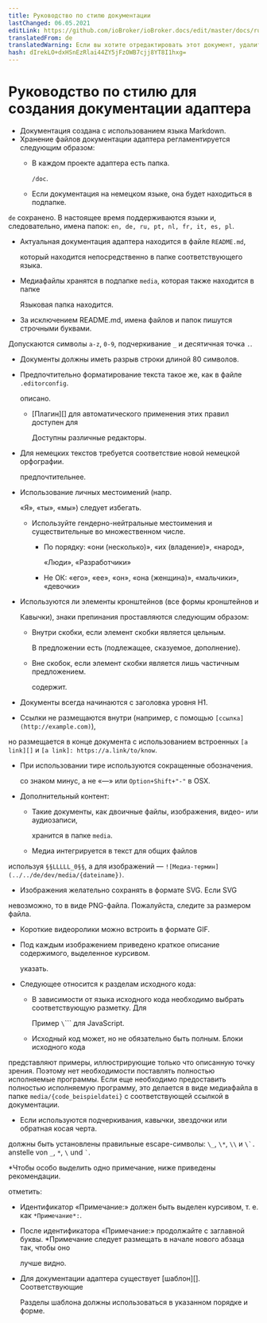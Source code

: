 ```yaml
---
title: Руководство по стилю документации
lastChanged: 06.05.2021
editLink: https://github.com/ioBroker/ioBroker.docs/edit/master/docs/ru/dev/adapterdocstyleguide.md
translatedFrom: de
translatedWarning: Если вы хотите отредактировать этот документ, удалите поле «translationFrom», в противном случае этот документ будет снова автоматически переведен
hash: dIrekLO+dxHSnEzRlai44ZY5jFzOWB7cjj8YT8I1hxg=
---
```

# Руководство по стилю для создания документации адаптера
* Документация создана с использованием языка Markdown.
* Хранение файлов документации адаптера регламентируется следующим образом:
  * В каждом проекте адаптера есть папка.

    `/doc`.

  * Если документация на немецком языке, она будет находиться в подпапке.

`de` сохранено. В настоящее время поддерживаются языки и, следовательно, имена папок: `en, de, ru, pt, nl, fr, it, es, pl`.

  * Актуальная документация адаптера находится в файле `README.md`,

    который находится непосредственно в папке соответствующего языка.

  * Медиафайлы хранятся в подпапке `media`, которая также находится в папке

    Языковая папка находится.

  * За исключением README.md, имена файлов и папок пишутся строчными буквами.

Допускаются символы `a-z`, `0-9`, подчеркивание `_` и десятичная точка `.`.

* Документы должны иметь разрыв строки длиной 80 символов.
* Предпочтительно форматирование текста такое же, как в файле `.editorconfig`.

  описано.

  * [Плагин][] для автоматического применения этих правил доступен для

    Доступны различные редакторы.

* Для немецких текстов требуется соответствие новой немецкой орфографии.

  предпочтительнее.

* Использование личных местоимений (напр.

  «Я», «ты», «мы») следует избегать.

  * Используйте гендерно-нейтральные местоимения и существительные во множественном числе.
    * По порядку: «они (несколько)», «их (владение)», «народ»,

      «Люди», «Разработчики»

    * Не ОК: «его», «ее», «он», «она (женщина)», «мальчики», «девочки»
* Используются ли элементы кронштейнов (все формы кронштейнов и

  Кавычки), знаки препинания проставляются следующим образом:

  * Внутри скобки, если элемент скобки является цельным.

    В предложении есть (подлежащее, сказуемое, дополнение).

  * Вне скобок, если элемент скобки является лишь частичным предложением.

    содержит.

* Документы всегда начинаются с заголовка уровня H1.
* Ссылки не размещаются внутри (например, с помощью `[ссылка](http://example.com)`),

но размещается в конце документа с использованием встроенных `[a link][]` и `[a link]: https://a.link/to/know`.

* При использовании тире используются сокращенные обозначения.

  со знаком минус, а не «—» или `Option+Shift+"-"` в OSX.

* Дополнительный контент:
  * Такие документы, как двоичные файлы, изображения, видео- или аудиозаписи,

    хранится в папке `media`.

  * Медиа интегрируется в текст для общих файлов

используя `§§LLLLL_0§§`, а для изображений — `![Медиа-термин](../../de/dev/media/{dateiname})`.

  * Изображения желательно сохранять в формате SVG. Если SVG

невозможно, то в виде PNG-файла. Пожалуйста, следите за размером файла.

  * Короткие видеоролики можно встроить в формате GIF.
  * Под каждым изображением приведено краткое описание содержимого, выделенное курсивом.

    указать.

* Следующее относится к разделам исходного кода:
  * В зависимости от языка исходного кода необходимо выбрать соответствующую разметку. Для

    Пример `\`\`\`` для JavaScript.

  * Исходный код может, но не обязательно быть полным. Блоки исходного кода

представляют примеры, иллюстрирующие только что описанную точку зрения. Поэтому нет необходимости поставлять полностью исполняемые программы. Если еще необходимо предоставить полностью исполняемую программу, это делается в виде медиафайла в папке `media/{code_beispieldatei}` с соответствующей ссылкой в документации.

* Если используются подчеркивания, кавычки, звездочки или обратная косая черта.

должны быть установлены правильные escape-символы: `\_`, `\*`, `\\` и ``\`. `` anstelle von `_`, `*`, `\` und `` ` ``.

*Чтобы особо выделить одно примечание, ниже приведены рекомендации.

  отметить:

  * Идентификатор «Примечание:» должен быть выделен курсивом, т. е. как `*Примечание*:`.
  * После идентификатора «Примечание:» продолжайте с заглавной буквы.
  *Примечание следует размещать в начале нового абзаца так, чтобы оно

    лучше видно.

* Для документации адаптера существует [шаблон][]. Соответствующие

  Разделы шаблона должны использоваться в указанном порядке и форме.

[Plugin]: http://editorconfig.org/#download

[Vorlage]: dev/adaptertemplate